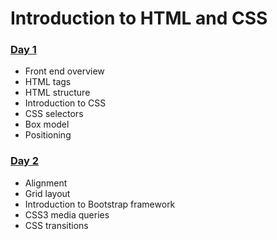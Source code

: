 # Introduction to HTML and CSS

### [Day 1](day_1/)
- Front end overview
- HTML tags
- HTML structure
- Introduction to CSS
- CSS selectors
- Box model
- Positioning

### [Day 2](day_2/)
- Alignment
- Grid layout
- Introduction to Bootstrap framework
- CSS3 media queries
- CSS transitions
